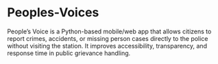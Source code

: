 # Peoples-Voices
People’s Voice is a Python-based mobile/web app that allows citizens to report crimes, accidents, or missing person cases directly to the police without visiting the station. It improves accessibility, transparency, and response time in public grievance handling.
